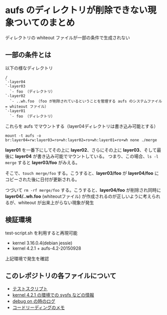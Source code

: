 # aufs のディレクトリが削除できない現象ついてのまとめ

ディレクトリの whiteout ファイルが一部の条件で生成されない

## 一部の条件とは

以下の様なディレクトリ

```
/
`-layer04
`-layer03
  `- foo （ディレクトリ）
`-layer02
  `- ..wh.foo （foo が削除されているということを管理する aufs のシステムファイル = whiteout ファイル）
`-layer01
  `- foo （ディレクトリ）
```

これらを aufs でマウントする（layer04ディレクトリは書き込み可能とする）

```console
mount -t aufs -o br:layer04=rw:layer03=ro+wh:layer02=ro+wh:layer01=ro+wh none ./merge
```

**layer01** を一番下にしてその上に **layer02**、さらにその上に **layer03**、そして最後に **layer04** が書き込み可能でマウントしている。
つまり、この場合、`ls -l merge` すると **layer03/foo** がみえる。

そこで、`touch merge/foo` する。こうすると、**layer03/foo** が **layer04/foo** にコピーされた後に日付が更新される。

つづいて `rm -rf merge/foo` する。こうすると、**layer04/foo** が削除され同時に **layer04/..wh.foo** (whiteoutファイル) が作成されるのが正しいように考えられるが、whiteout が出来上がらない現象が発生

## 検証環境

test-script.sh を利用すると再現可能

- kernel 3.16.0.4(debian jessie)
- kernel 4.2.1 + aufs-4.2-20150928

上記環境で発生を確認

## このレポジトリの各ファイルについて

- [テストスクリプト](./test-script.sh)
- [kernel 4.2.1 の環境での sysfs などの情報](./info-4.2.1.log.md)
- [debug on の時のログ](./debug-log.md)
- [コードリーディングのメモ](./code-reading-memo.md)
